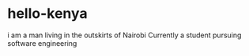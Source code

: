 # hello-kenya
i am a man living in the outskirts of Nairobi
Currently a student pursuing software engineering
